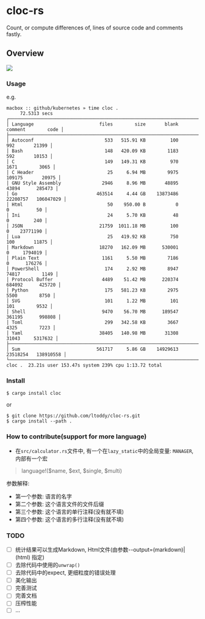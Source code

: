 # cloc-rs

Count, or compute differences of, lines of source code and comments fastly.

## Overview

![](https://img.vim-cn.com/1b/5f012cb8f2e45001ae20d18310ec0da474fff3.jpg)

### Usage

e.g.

```
macbox :: github/kubernetes » time cloc .
     72.5313 secs
┌───────────────────────────────────────────────────────────────────────────────────────┐
│ Language                        files        size       blank     comment        code │
├───────────────────────────────────────────────────────────────────────────────────────┤
│ Autoconf                          533   515.91 KB         100         992       21399 │
│ Bash                              148   420.09 KB        1183         592       10153 │
│ C                                 149   149.31 KB         970        1671        3065 │
│ C Header                           25     6.94 MB        9975      109175       20975 │
│ GNU Style Assembly               2946     8.96 MB       48895       43894      285473 │
│ Go                             463514     4.44 GB    13873486    22200757   106047029 │
│ Html                               50    950.00 B           0           0          50 │
│ Ini                                24     5.70 KB          48           0         240 │
│ JSON                            21759  1011.18 MB         100           0    23771190 │
│ Lua                                25   419.92 KB         750         100       11875 │
│ Markdown                        18270   162.09 MB      530001           0     1794019 │
│ Plain Text                       1161     5.50 MB        7186           0      176276 │
│ PowerShell                        174     2.92 MB        8947       74817        1149 │
│ Protocol Buffer                  4489    51.42 MB      220374      684092      425720 │
│ Python                            175   581.23 KB        2975        5500        8750 │
│ SVG                               101     1.22 MB         101         101        9532 │
│ Shell                            9470    56.70 MB      189547      361195      998808 │
│ Toml                              299   342.58 KB        3667        4325        7223 │
│ Yaml                            38405   140.98 MB       31308       31043     5317632 │
├───────────────────────────────────────────────────────────────────────────────────────┤
│ Sum                            561717     5.86 GB    14929613    23518254   138910558 │
└───────────────────────────────────────────────────────────────────────────────────────┘
cloc .  23.21s user 153.47s system 239% cpu 1:13.72 total
```

### Install

```
$ cargo install cloc
```

or

```
$ git clone https://github.com/ltoddy/cloc-rs.git
$ cargo install --path .
```

### How to contribute(support for more language)

- 在`src/calculator.rs`文件中, 有一个在`lazy_static`中的全局变量: `MANAGER`,内部有一个宏

> language!($name, $ext, $single, $multi)

参数解释:

- 第一个参数: 语言的名字
- 第二个参数: 这个语言文件的文件后缀
- 第三个参数: 这个语言的单行注释(没有就不填)
- 第四个参数: 这个语言的多行注释(没有就不填)

### TODO

- [ ] 统计结果可以生成Markdown, Html文件(由参数--output=(markdown)|(html) 指定)
- [ ] 去除代码中使用的`unwrap()`
- [ ] 去除代码中的expect, 更细粒度的错误处理
- [ ] 美化输出
- [ ] 完善测试
- [ ] 完善文档
- [ ] 压榨性能
- [ ] ...
